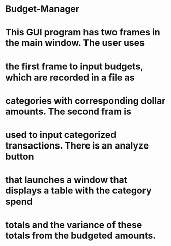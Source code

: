 # Budget-Manager
# This GUI program has two frames in the main window. The user uses
# the first frame to input budgets, which are recorded in a file as
# categories with corresponding dollar amounts. The second fram is
# used to input categorized transactions. There is an analyze button
# that launches a window that displays a table with the category spend
# totals and the variance of these totals from the budgeted amounts.
#
